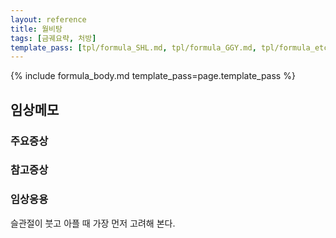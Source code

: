 ```yaml
---
layout: reference
title: 월비탕
tags: [금궤요략, 처방]
template_pass: [tpl/formula_SHL.md, tpl/formula_GGY.md, tpl/formula_etc.md]
---
```


{% include formula_body.md template_pass=page.template_pass %}


## 임상메모

### 주요증상


### 참고증상



### 임상응용

슬관절이 붓고 아플 때 가장 먼저 고려해 본다.
